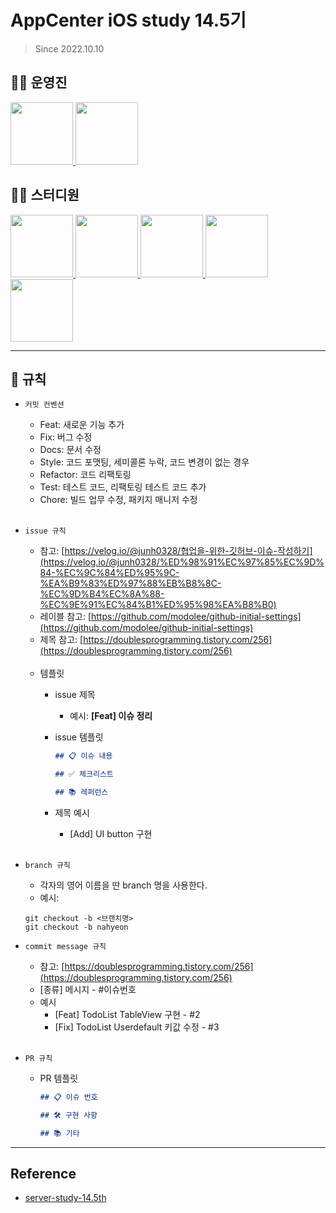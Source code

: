 # AppCenter iOS study 14.5기
> Since 2022.10.10

## 👨‍💻 운영진

<p>
    <a href="https://github.com/vhzkclq0705">
      <img src="https://avatars.githubusercontent.com/u/75382687?v=4" width="100">
    </a>
    <a href="https://github.com/eung7">
      <img src="https://avatars.githubusercontent.com/u/97531269?v=4" width="100">
    </a>
</p>

## 👨‍💻  스터디원

<p>
    <a href="https://github.com/jihunhan98">
      <img src="https://avatars.githubusercontent.com/u/83203316?s=100&v=4" width="100">
    </a>
    <a href="https://github.com/poly9010">
      <img src="https://avatars.githubusercontent.com/u/66791731?v=4" width="100">
    </a>
    <a href="https://github.com/stansign">
      <img src="https://avatars.githubusercontent.com/u/60438045?v=4" width="100">
    </a>
    <a href="https://github.com/jihun32">
      <img src="https://avatars.githubusercontent.com/u/75370733?v=4" width="100">
    </a>
    <a href="https://github.com/tnghrkd">
      <img src="https://avatars.githubusercontent.com/u/67592155?v=4" width="100">
    </a>
</p>

---

## 📝 규칙

- `커밋 컨벤션`

    - Feat: 새로운 기능 추가
    - Fix: 버그 수정
    - Docs: 문서 수정
    - Style: 코드 포맷팅, 세미콜론 누락, 코드 변경이 없는 경우
    - Refactor: 코드 리팩토링
    - Test: 테스트 코드, 리팩토링 테스트 코드 추가
    - Chore: 빌드 업무 수정, 패키지 매니저 수정
<br><br>
      
- `issue 규칙`
    - 참고: [https://velog.io/@junh0328/협업을-위한-깃허브-이슈-작성하기](https://velog.io/@junh0328/%ED%98%91%EC%97%85%EC%9D%84-%EC%9C%84%ED%95%9C-%EA%B9%83%ED%97%88%EB%B8%8C-%EC%9D%B4%EC%8A%88-%EC%9E%91%EC%84%B1%ED%95%98%EA%B8%B0)
    - 레이블 참고:
      [https://github.com/modolee/github-initial-settings](https://github.com/modolee/github-initial-settings)
    - 제목 참고: [https://doublesprogramming.tistory.com/256](https://doublesprogramming.tistory.com/256)
      <br><br>
    - 템플릿
        - issue 제목
            - 예시: **[Feat] 이슈 정리**
        - issue 템플릿

            ```markdown
            ## 📋 이슈 내용
            
            ## ✅ 체크리스트
            
            ## 📚 레퍼런스
            
            ```
        - 제목 예시
            - [Add] UI button 구현
    <br><br>
- `branch 규칙`
    - 각자의 영어 이름을 딴 branch 명을 사용한다.
    - 예시: 
    ```
  git checkout -b <브랜치명>      
  git checkout -b nahyeon
    ```
    
- `commit message 규칙`
    - 참고: [https://doublesprogramming.tistory.com/256](https://doublesprogramming.tistory.com/256)
    - [종류] 메시지 - #이슈번호
    - 예시
        - [Feat] TodoList TableView 구현 - #2
        - [Fix] TodoList Userdefault 키값 수정 - #3
    <br><br>
- `PR 규칙`
    - PR 템플릿

        ```markdown
        ## 📋 이슈 번호
        
        ## 🛠 구현 사항
        
        ## 📚 기타
        
        ```

---

## Reference

- <a href="https://github.com/inu-appcenter/server-study-14.5th"> server-study-14.5th</a>
